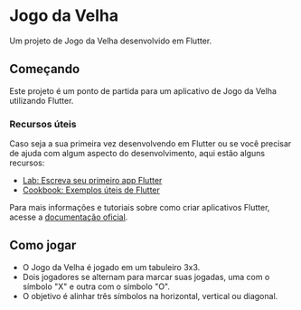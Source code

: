 # Jogo da Velha

Um projeto de Jogo da Velha desenvolvido em Flutter.

## Começando

Este projeto é um ponto de partida para um aplicativo de Jogo da Velha utilizando Flutter.

### Recursos úteis

Caso seja a sua primeira vez desenvolvendo em Flutter ou se você precisar de ajuda com algum aspecto do desenvolvimento, aqui estão alguns recursos:

- [Lab: Escreva seu primeiro app Flutter](https://docs.flutter.dev/get-started/codelab)
- [Cookbook: Exemplos úteis de Flutter](https://docs.flutter.dev/cookbook)

Para mais informações e tutoriais sobre como criar aplicativos Flutter, acesse a [documentação oficial](https://docs.flutter.dev/).

## Como jogar

- O Jogo da Velha é jogado em um tabuleiro 3x3.
- Dois jogadores se alternam para marcar suas jogadas, uma com o símbolo "X" e outra com o símbolo "O".
- O objetivo é alinhar três símbolos na horizontal, vertical ou diagonal.
